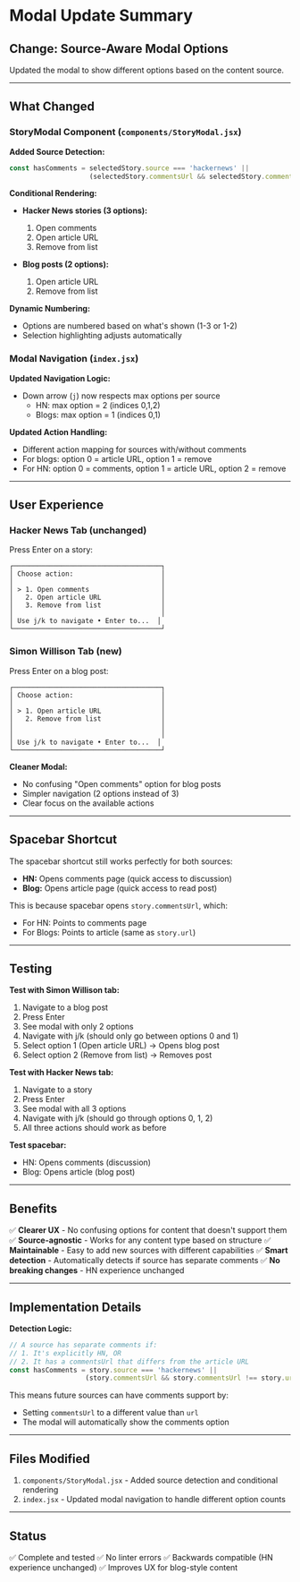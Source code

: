 # Modal Update Summary

## Change: Source-Aware Modal Options

Updated the modal to show different options based on the content source.

---

## What Changed

### StoryModal Component (`components/StoryModal.jsx`)

**Added Source Detection:**
```javascript
const hasComments = selectedStory.source === 'hackernews' || 
                    (selectedStory.commentsUrl && selectedStory.commentsUrl !== selectedStory.url);
```

**Conditional Rendering:**
- **Hacker News stories (3 options):**
  1. Open comments
  2. Open article URL
  3. Remove from list

- **Blog posts (2 options):**
  1. Open article URL
  2. Remove from list

**Dynamic Numbering:**
- Options are numbered based on what's shown (1-3 or 1-2)
- Selection highlighting adjusts automatically

### Modal Navigation (`index.jsx`)

**Updated Navigation Logic:**
- Down arrow (`j`) now respects max options per source
  - HN: max option = 2 (indices 0,1,2)
  - Blogs: max option = 1 (indices 0,1)

**Updated Action Handling:**
- Different action mapping for sources with/without comments
- For blogs: option 0 = article URL, option 1 = remove
- For HN: option 0 = comments, option 1 = article URL, option 2 = remove

---

## User Experience

### Hacker News Tab (unchanged)

Press Enter on a story:
```
┌─────────────────────────────────────┐
│ Choose action:                      │
│                                     │
│ > 1. Open comments                  │
│   2. Open article URL               │
│   3. Remove from list               │
│                                     │
│ Use j/k to navigate • Enter to...  │
└─────────────────────────────────────┘
```

### Simon Willison Tab (new)

Press Enter on a blog post:
```
┌─────────────────────────────────────┐
│ Choose action:                      │
│                                     │
│ > 1. Open article URL               │
│   2. Remove from list               │
│                                     │
│                                     │
│ Use j/k to navigate • Enter to...  │
└─────────────────────────────────────┘
```

**Cleaner Modal:**
- No confusing "Open comments" option for blog posts
- Simpler navigation (2 options instead of 3)
- Clear focus on the available actions

---

## Spacebar Shortcut

The spacebar shortcut still works perfectly for both sources:
- **HN:** Opens comments page (quick access to discussion)
- **Blog:** Opens article page (quick access to read post)

This is because spacebar opens `story.commentsUrl`, which:
- For HN: Points to comments page
- For Blogs: Points to article (same as `story.url`)

---

## Testing

**Test with Simon Willison tab:**
1. Navigate to a blog post
2. Press Enter
3. See modal with only 2 options
4. Navigate with j/k (should only go between options 0 and 1)
5. Select option 1 (Open article URL) → Opens blog post
6. Select option 2 (Remove from list) → Removes post

**Test with Hacker News tab:**
1. Navigate to a story
2. Press Enter
3. See modal with all 3 options
4. Navigate with j/k (should go through options 0, 1, 2)
5. All three actions should work as before

**Test spacebar:**
- HN: Opens comments (discussion)
- Blog: Opens article (blog post)

---

## Benefits

✅ **Clearer UX** - No confusing options for content that doesn't support them
✅ **Source-agnostic** - Works for any content type based on structure
✅ **Maintainable** - Easy to add new sources with different capabilities
✅ **Smart detection** - Automatically detects if source has separate comments
✅ **No breaking changes** - HN experience unchanged

---

## Implementation Details

**Detection Logic:**
```javascript
// A source has separate comments if:
// 1. It's explicitly HN, OR
// 2. It has a commentsUrl that differs from the article URL
const hasComments = story.source === 'hackernews' || 
                   (story.commentsUrl && story.commentsUrl !== story.url);
```

This means future sources can have comments support by:
- Setting `commentsUrl` to a different value than `url`
- The modal will automatically show the comments option

---

## Files Modified

1. `components/StoryModal.jsx` - Added source detection and conditional rendering
2. `index.jsx` - Updated modal navigation to handle different option counts

---

## Status

✅ Complete and tested
✅ No linter errors
✅ Backwards compatible (HN experience unchanged)
✅ Improves UX for blog-style content

